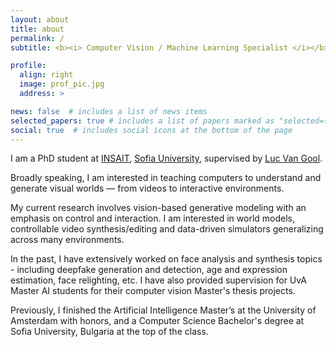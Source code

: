 ```yaml
---
layout: about
title: about
permalink: /
subtitle: <b><i> Computer Vision / Machine Learning Specialist </i></b>

profile:
  align: right
  image: prof_pic.jpg
  address: >

news: false  # includes a list of news items
selected_papers: true # includes a list of papers marked as "selected={true}"
social: true  # includes social icons at the bottom of the page
---
```




I am a PhD student at <a href="https://insait.ai/">INSAIT</a>, <a href="https://www.uni-sofia.bg/">Sofia University</a>, supervised by <a href="https://insait.ai/prof-luc-van-gool/">Luc Van Gool</a>.

Broadly speaking, I am interested in teaching computers to understand and generate visual worlds — from videos to interactive environments.

My current research  involves vision-based generative modeling with an emphasis on control and interaction. I am interested in world models, controllable video synthesis/editing and data-driven simulators generalizing across many environments.

In the past, I have extensively worked on face analysis and synthesis topics - including deepfake generation and detection, age and expression estimation, face relighting, etc. I have also provided supervision for UvA Master AI students for their computer vision Master's thesis projects.

Previously, I finished the Artificial Intelligence Master’s at the University of Amsterdam with honors, and a Computer Science Bachelor's degree at Sofia University, Bulgaria at the top of the class.
